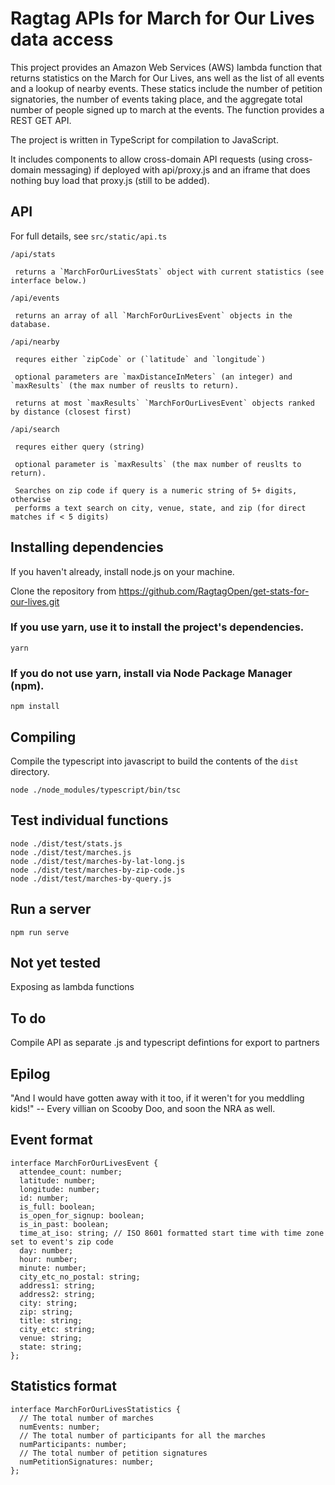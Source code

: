 # Ragtag APIs for March for Our Lives data access

This project provides an Amazon Web Services (AWS) lambda function that returns statistics on the March for Our Lives, ans well as the list of all events and a lookup of nearby events.  These statics include the number of petition signatories, the number of events taking place, and the aggregate total number of people signed up to march at the events.  The function provides a REST GET API.

The project is written in TypeScript for compilation to JavaScript.

It includes components to allow cross-domain API requests (using cross-domain messaging) if deployed with api/proxy.js and an iframe that does nothing buy load that proxy.js (still to be added).

## API
For full details, see `src/static/api.ts`

`/api/stats`

     returns a `MarchForOurLivesStats` object with current statistics (see interface below.)

`/api/events`

     returns an array of all `MarchForOurLivesEvent` objects in the database.

`/api/nearby`

     requres either `zipCode` or (`latitude` and `longitude`)

     optional parameters are `maxDistanceInMeters` (an integer) and `maxResults` (the max number of reuslts to return).

     returns at most `maxResults` `MarchForOurLivesEvent` objects ranked by distance (closest first)

`/api/search`

     requres either query (string)

     optional parameter is `maxResults` (the max number of reuslts to return).

     Searches on zip code if query is a numeric string of 5+ digits, otherwise
     performs a text search on city, venue, state, and zip (for direct matches if < 5 digits)

## Installing dependencies
If you haven't already, install node.js on your machine.

Clone the repository from https://github.com/RagtagOpen/get-stats-for-our-lives.git

### If you use yarn, use it to install the project's dependencies.
```
yarn
```
### If you do not use yarn, install via Node Package Manager (npm).
```
npm install
```

## Compiling
Compile the typescript into javascript to build the contents of the `dist` directory.
```
node ./node_modules/typescript/bin/tsc
```
## Test individual functions
```
node ./dist/test/stats.js
node ./dist/test/marches.js
node ./dist/test/marches-by-lat-long.js
node ./dist/test/marches-by-zip-code.js
node ./dist/test/marches-by-query.js
```
## Run a server
```
npm run serve
```
## Not yet tested
Exposing as lambda functions
## To do
Compile API as separate .js and typescript defintions for export to partners
## Epilog
"And I would have gotten away with it too, if it weren't for you meddling kids!" -- Every villian on Scooby Doo, and soon the NRA as well.

## Event format
```
interface MarchForOurLivesEvent {
  attendee_count: number;
  latitude: number;
  longitude: number;
  id: number;
  is_full: boolean;
  is_open_for_signup: boolean;
  is_in_past: boolean;
  time_at_iso: string; // ISO 8601 formatted start time with time zone set to event's zip code
  day: number;
  hour: number;
  minute: number;
  city_etc_no_postal: string;
  address1: string;
  address2: string;
  city: string;
  zip: string;
  title: string;
  city_etc: string;
  venue: string;
  state: string;
};
```

## Statistics format
```
interface MarchForOurLivesStatistics {
  // The total number of marches
  numEvents: number;
  // The total number of participants for all the marches
  numParticipants: number;  
  // The total number of petition signatures
  numPetitionSignatures: number;
};
```
